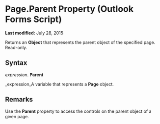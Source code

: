 
# Page.Parent Property (Outlook Forms Script)

 **Last modified:** July 28, 2015

Returns an  **Object** that represents the parent object of the specified page. Read-only.

## Syntax

 _expression_. **Parent**

 _expression_A variable that represents a  **Page** object.


## Remarks

Use the  **Parent** property to access the controls on the parent object of a given page.


